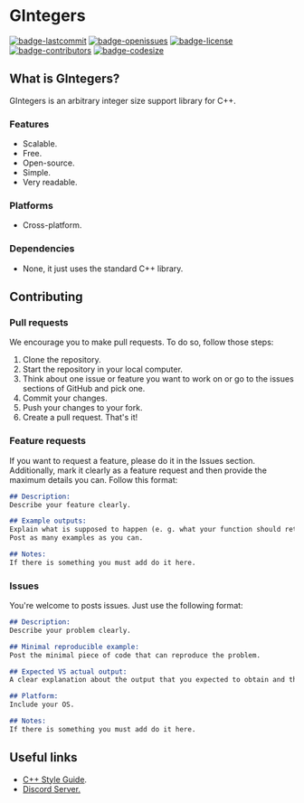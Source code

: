 # GIntegers
[![badge-lastcommit](https://img.shields.io/github/last-commit/GaryNLOL/GIntegers?style=for-the-badge)](https://github.com/GaryNLOL/GIntegers/commits/main)
[![badge-openissues](https://img.shields.io/github/issues-raw/GaryNLOL/GIntegers?style=for-the-badge)](https://github.com/GaryNLOL/GIntegers/issues)
[![badge-license](https://img.shields.io/github/license/GaryNLOL/GIntegers?style=for-the-badge)](https://github.com/GaryNLOL/GIntegers/blob/main/LICENSE)
[![badge-contributors](https://img.shields.io/github/contributors/GaryNLOL/GIntegers?style=for-the-badge)](https://github.com/GaryNLOL/GIntegers/graphs/contributors)
[![badge-codesize](https://img.shields.io/github/languages/code-size/GaryNLOL/GIntegers?style=for-the-badge)](https://github.com/GaryNLOL/GIntegers)

## What is GIntegers?
GIntegers is an arbitrary integer size support library for C++.

### Features
- Scalable.
- Free.
- Open-source.
- Simple.
- Very readable.

### Platforms
- Cross-platform.

### Dependencies
- None, it just uses the standard C++ library.

## Contributing
### Pull requests
We encourage you to make pull requests. To do so, follow those steps:
1. Clone the repository.
2. Start the repository in your local computer.
3. Think about one issue or feature you want to work on or go to the issues sections of GitHub and pick one.
4. Commit your changes.
5. Push your changes to your fork.
6. Create a pull request.
That's it!

### Feature requests
If you want to request a feature, please do it in the Issues section. Additionally, mark it clearly as a feature request and then provide the maximum details you can. Follow this format:
```markdown
## Description:
Describe your feature clearly.

## Example outputs:
Explain what is supposed to happen (e. g. what your function should return when is called).
Post as many examples as you can.

## Notes:
If there is something you must add do it here.
```

### Issues
You're welcome to posts issues. Just use the following format:
```markdown
## Description:
Describe your problem clearly.

## Minimal reproducible example:
Post the minimal piece of code that can reproduce the problem.

## Expected VS actual output:
A clear explanation about the output that you expected to obtain and the output you obtained.

## Platform:
Include your OS.

## Notes:
If there is something you must add do it here.
```

## Useful links
- [C++ Style Guide](https://github.com/GaryNLOL/GSS-Language/blob/main/docs/C%2B%2B%20Style%20Guide.md).
- [Discord Server.](https://discord.gg/RQN6gcDQwX)
